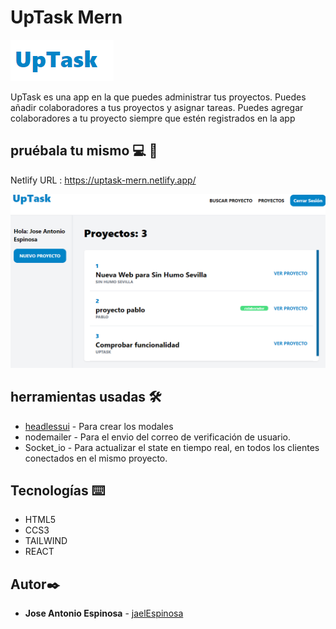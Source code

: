 # UpTask Mern

![SyringeIMG](https://github.com/jaelEspinosa/uptasck_frontend/blob/master/public/images/logo.png)

 UpTask es una app en la que puedes administrar tus proyectos. Puedes añadir colaboradores a tus proyectos y asignar tareas. Puedes agregar colaboradores a tu proyecto siempre que estén registrados en la app




## pruébala tu mismo :computer: 📱
Netlify URL :  https://uptask-mern.netlify.app/

![App_Preview](https://github.com/jaelEspinosa/uptasck_frontend/blob/master/public/images/proyectos.png)


## herramientas usadas 🛠️
* [headlessui](https://headlessui.com//) - Para crear los modales
*  nodemailer - Para el envio del correo de verificación de usuario.
*  Socket_io - Para actualizar el state en tiempo real, en todos los clientes conectados en el mismo proyecto.



## Tecnologías ⌨️
* HTML5
* CCS3
* TAILWIND
* REACT


## Autor✒️
* **Jose Antonio Espinosa** - [jaelEspinosa ](https://github.com/jaelEspinosa)

